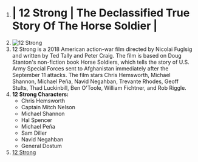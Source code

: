 1. # | 12 Strong | The Declassified True Story Of The Horse Soldier |
2. ![12 Strong](IOP.jpg)
3. 12 Strong is a 2018 American action-war film directed by Nicolai Fuglsig and written by Ted Tally and Peter Craig. The film is based on Doug Stanton's non-fiction book Horse Soldiers, which tells the story of U.S. Army Special Forces sent to Afghanistan immediately after the September 11 attacks. The film stars Chris Hemsworth, Michael Shannon, Michael Peña, Navid Negahban, Trevante Rhodes, Geoff Stults, Thad Luckinbill, Ben O'Toole, William Fichtner, and Rob Riggle.
4. **12 Strong Characters:**
   - Chris Hemsworth
   - Captain Mitch Nelson
   - Michael Shannon
   - Hal Spencer
   - Michael Peña
   - Sam Diller
   - Navid Negahban
   - General Dostum
6. [12 Strong](https://www.bing.com/ck/a?!&&p=8840bf810ffb160cJmltdHM9MTcwMTczNDQwMCZpZ3VpZD0wMTM1MzE1OS04ZGNhLTY3ZmEtMDYxNi0yMjg2OGM2NTY2YmYmaW5zaWQ9NTIxMw&ptn=3&ver=2&hsh=3&fclid=01353159-8dca-67fa-0616-22868c6566bf&psq=12+strong+2018&u=a1aHR0cHM6Ly93d3cuaW1kYi5jb20vdGl0bGUvdHQxNDEzNDkyLw&ntb=1)  
